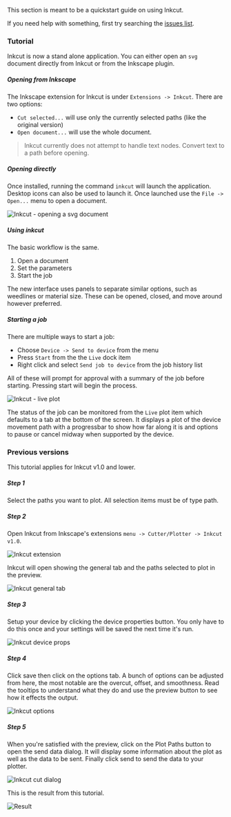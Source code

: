 
This section is meant to be a quickstart guide on using Inkcut. 

If you need help with something, first try searching the 
[issues list](https://github.com/codelv/inkcut/issues).


### Tutorial

Inkcut is now a stand alone application. You can either open an `svg` document
directly from Inkcut or from the Inkscape plugin.

##### Opening from Inkscape

The Inkscape extension for Inkcut is under `Extensions -> Inkcut`. 
There are two options:

- `Cut selected...` will use only the currently selected paths (like the original version) 
- `Open document...` will use the whole document.

> Inkcut currently does not attempt to handle text nodes. Convert text to a path before
opening.

##### Opening directly

Once installed, running the command `inkcut` will launch the application. Desktop
icons can also be used to launch it. Once launched use the `File -> Open...` menu
to open a document.

![Inkcut - opening a svg document ](https://user-images.githubusercontent.com/380158/34272025-b9cd6b22-e65c-11e7-99fd-7bb01f110432.gif)



##### Using inkcut

The basic workflow is the same. 

1. Open a document
2. Set the parameters
3. Start the job  

The new interface uses panels to separate similar options, such as weedlines or 
material size. These can be opened, closed, and move around however preferred.

##### Starting a job

There are multiple ways to start a job:
 
 - Choose `Device -> Send to device` from the menu
 - Press `Start` from the the `Live` dock item
 - Right click and select `Send job to device` from the job history list
 
All of these will prompt for approval with a summary of the job before
starting. Pressing start will begin the process.

![Inkcut - live plot](https://user-images.githubusercontent.com/380158/34273634-29e60a08-e663-11e7-9977-5125eae738f7.gif)

The status of the job can be monitored from the `Live` plot item which defaults
to a tab at the bottom of the screen. It displays a plot of the device movement path
with a progressbar to show how far along it is and options to pause or cancel midway
when supported by the device.


### Previous versions

This tutorial applies for Inkcut v1.0 and lower. 

##### Step 1

Select the paths you want to plot. All selection items must be of type path.

##### Step 2

Open Inkcut from Inkscape's extensions `menu -> Cutter/Plotter -> Inkcut v1.0`. 

![Inkcut extension](https://user-images.githubusercontent.com/380158/34217242-0da7bb88-e579-11e7-9f0a-3ba619be0648.jpeg)

Inkcut will open showing the general tab and the paths selected to plot in the preview.

![Inkcut general tab](https://user-images.githubusercontent.com/380158/34217513-b0a7a424-e579-11e7-955f-71860a7f6736.jpeg)

##### Step 3

Setup your device by clicking the device properties button. You only have to do this once and your settings will be saved the next time it's run.

![Inkcut device props](https://user-images.githubusercontent.com/380158/34217249-10882144-e579-11e7-88b8-aaf98b897eb5.jpeg)

##### Step 4

Click save then click on the options tab. A bunch of options can be adjusted from here, the most notable are the overcut, offset, and smoothness. Read the tooltips to understand what they do and use the preview button to see how it effects the output.

![Inkcut options](https://user-images.githubusercontent.com/380158/34217254-11dd1a54-e579-11e7-9553-9071ce982d7d.jpeg)

##### Step 5

When you're satisfied with the preview, click on the Plot Paths button to open the send data dialog. It will display some information about the plot as well as the data to be sent. Finally click send to send the data to your plotter.

![Inkcut cut dialog](https://user-images.githubusercontent.com/380158/34217257-139216f6-e579-11e7-8d79-eb3d422800d5.jpeg)

This is the result from this tutorial.

![Result](https://user-images.githubusercontent.com/380158/34217260-167718e4-e579-11e7-9cee-b158c3cf20eb.jpeg)


